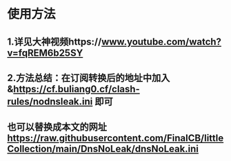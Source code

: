 # 使用方法
## 1.详见大神视频https://www.youtube.com/watch?v=fqREM6b25SY 
## 2.方法总结：在订阅转换后的地址中加入 &https://cf.buliang0.cf/clash-rules/nodnsleak.ini 即可
## 也可以替换成本文的网址 https://raw.githubusercontent.com/FinalCB/littleCollection/main/DnsNoLeak/dnsNoLeak.ini

